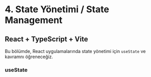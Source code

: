 # 4. State Yönetimi / State Management

## React + TypeScript + Vite

Bu bölümde, React uygulamalarında state yönetimi için `useState` ve kavramnı öğreneceğiz.

### useState
